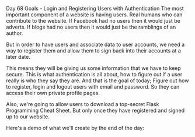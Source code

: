 Day 68 Goals - Login and Registering Users with Authentication
The most important component of a website is having users. Real humans who can contribute to the website. If Facebook had no users then it would just be adverts. If blogs had no users then it would just be the ramblings of an author.

But in order to have users and associate data to user accounts, we need a way to register them and allow them to sign back into their accounts at a later date.


This means they will be giving us some information that we have to keep secure. This is what authentication is all about, how to figure out if a user really is who they say they are. And that is the goal of today; Figure out how to register, login and logout users with email and password. So they can access their own private profile pages.

Also, we're going to allow users to download a top-secret Flask Programming Cheat Sheet. But only once they have registered and signed up to our website.

Here's a demo of what we'll create by the end of the day:



